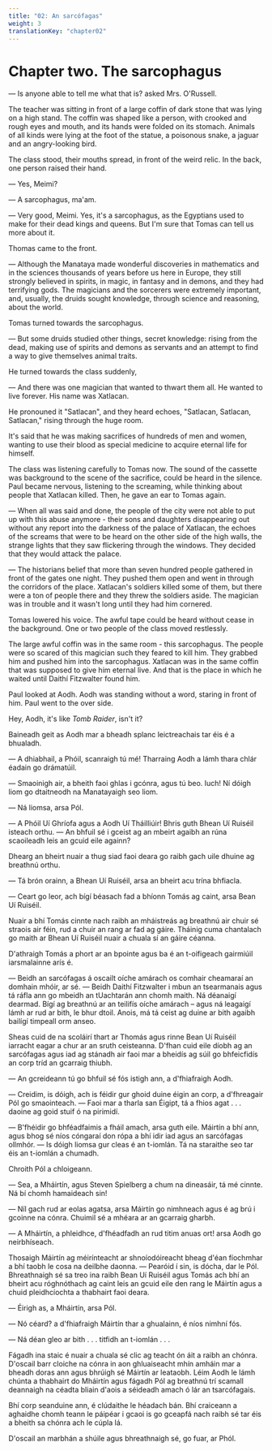 ```yaml
---
title: "02: An sarcófagas"
weight: 3
translationKey: "chapter02"
---
```


# Chapter two. The sarcophagus

— Is anyone able to tell me what that is? asked Mrs. O'Russell.

The teacher was sitting in front of a large coffin of dark stone that was lying on a high stand. The coffin was shaped like a person, with crooked and rough eyes and mouth, and its hands were folded on its stomach. Animals of all kinds were lying at the foot of the statue, a poisonous snake, a jaguar and an angry-looking bird.

The class stood, their mouths spread, in front of the weird relic. In the back, one person raised their hand.

— Yes, Meimi?

— A sarcophagus, ma'am.

— Very good, Meimi. Yes, it's a sarcophagus, as the Egyptians used to make for their dead kings and queens. But I'm sure that Tomas can tell us more about it.

Thomas came to the front.

— Although the Manataya made wonderful discoveries in mathematics and in the sciences thousands of years before us here in Europe, they still strongly believed in spirits, in magic, in fantasy and in demons, and they had terrifying gods. The magicians and the sorcerers were extremely important, and, usually, the druids sought knowledge, through science and reasoning, about the world.

Tomas turned towards the sarcophagus.

— But some druids studied other things, secret knowledge: rising from the dead, making use of spirits and demons as servants and an attempt to find a way to give themselves animal traits.

He turned towards the class suddenly,

— And there was one magician that wanted to thwart them all. He wanted to live forever. His name was Xatlacan.

He pronouned it "Satlacan", and they heard echoes, "Satlacan, Satlacan, Satlacan," rising through the huge room.

It's said that he was making sacrifices of hundreds of men and women, wanting to use their blood as special medicine to acquire eternal life for himself.

The class was listening carefully to Tomas now. The sound of the cassette was background to the scene of the sacrifice, could be heard in the silence. Paul became nervous, listening to the screaming, while thinking about people that Xatlacan killed.   Then, he gave an ear to Tomas again.

— When all was said and done, the people of the city were not able to put up with this abuse anymore - their sons and daughters disappearing out without any report into the darkness of the palace of Xatlacan, the echoes of the screams that were to be heard on the other side of the high walls, the strange lights that they saw flickering through the windows. They decided that they would attack the palace.

— The historians belief that more than seven hundred people gathered in front of the gates one night. They pushed them open and went in through the corridors of the place. Xatlacan's soldiers killed some of them, but there were a ton of people there and they threw the soldiers aside. The magician was in trouble and it wasn't long until they had him cornered.

Tomas lowered his voice. The awful tape could be heard without cease in the background. One or two people of the class moved restlessly.

The large awful coffin was in the same room - this sarcophagus. The people were so scared of this magician such they feared to kill him. They grabbed him and pushed him into the sarcophagus. Xatlacan was in the same coffin that was supposed to give him eternal live.  And that is the place in which he waited until Daithí Fitzwalter found him.

Paul looked at Aodh. Aodh was standing without a word, staring in front of him. Paul went to the over side.

Hey, Aodh, it's like _Tomb Raider_, isn't it?

Baineadh geit as Aodh mar a bheadh splanc leictreachais tar éis é a bhualadh.

— A dhiabhail, a Phóil, scanraigh tú mé! Tharraing Aodh a lámh thara chlár éadain go drámatúil.

— Smaoinigh air, a bheith faoi ghlas i gcónra, agus tú beo. Iuch! Ní dóigh liom go dtaitneodh na Manatayaigh seo liom.

— Ná liomsa, arsa Pól.

— A Phóil Uí Ghríofa agus a Aodh Uí Tháilliúir! Bhris guth Bhean Uí Ruiséil isteach orthu. — An bhfuil sé i gceist ag an mbeirt agaibh an rúna scaoileadh leis an gcuid eile againn?

Dhearg an bheirt nuair a thug siad faoi deara go raibh gach uile dhuine ag breathnú orthu.

— Tá brón orainn, a Bhean Uí Ruiséil, arsa an bheirt acu trína bhfiacla.

— Ceart go leor, ach bígí béasach fad a bhíonn Tomás ag caint, arsa Bean Uí Ruiséil.

Nuair a bhí Tomás cinnte nach raibh an mháistreás ag breathnú air chuir sé straois air féin, rud a chuir an rang ar fad ag gáire. Tháinig cuma chantalach go maith ar Bhean Uí Ruiséil nuair a chuala sí an gáire céanna.

D'athraigh Tomás a phort ar an bpointe agus ba é an t-oifigeach gairmiúil iarsmalainne arís é.

— Beidh an sarcófagas á oscailt oíche amárach os comhair cheamaraí an domhain mhóir, ar sé. — Beidh Daithí Fitzwalter i mbun an tsearmanais agus tá ráfla ann go mbeidh an tUachtarán ann chomh maith. Ná déanaigí dearmad. Bígí ag breathnú ar an teilifís oíche amárach – agus ná leagaigí lámh ar rud ar bith, le bhur dtoil. Anois, má tá ceist ag duine ar bith agaibh bailígí timpeall orm anseo.

Sheas cuid de na scoláirí thart ar Thomás agus rinne Bean Uí Ruiséil iarracht eagar a chur ar an sruth ceisteanna. D'fhan cuid eile díobh ag an sarcófagas agus iad ag stánadh air faoi mar a bheidís ag súil go bhfeicfidís an corp tríd an gcarraig thiubh.

— An gcreideann tú go bhfuil sé fós istigh ann, a d'fhiafraigh Aodh.

— Creidim, is dóigh, ach is féidir gur ghoid duine éigin an corp, a d'fhreagair Pól go smaointeach. — Faoi mar a tharla san Éigipt, tá a fhios agat . . . daoine ag goid stuif ó na pirimidí.

— B'fhéidir go bhféadfaimis a fháil amach, arsa guth eile. Máirtín a bhí ann, agus bhog sé níos cóngaraí don rópa a bhí idir iad agus an sarcófagas ollmhór. — Is dóigh liomsa gur cleas é an t-iomlán. Tá na staraithe seo tar éis an t-iomlán a chumadh.

Chroith Pól a chloigeann.

— Sea, a Mháirtín, agus Steven Spielberg a chum na dineasáir, tá mé cinnte. Ná bí chomh hamaideach sin!

— Níl gach rud ar eolas agatsa, arsa Máirtín go nimhneach agus é ag brú i gcoinne na cónra. Chuimil sé a mhéara ar an gcarraig gharbh.

— A Mháirtín, a phleidhce, d'fhéadfadh an rud titim anuas ort! arsa Aodh go neirbhíseach.

Thosaigh Máirtín ag méirínteacht ar shnoíodóireacht bheag d'éan fíochmhar a bhí taobh le cosa na deilbhe daonna. — Pearóid í sin, is dócha, dar le Pól. Bhreathnaigh sé sa treo ina raibh Bean Uí Ruiséil agus Tomás ach bhí an bheirt acu róghnóthach ag caint leis an gcuid eile den rang le Máirtín agus a chuid pleidhcíochta a thabhairt faoi deara.

— Éirigh as, a Mháirtín, arsa Pól.

— Nó céard? a d'fhiafraigh Máirtín thar a ghualainn, é níos nimhní fós.

— Ná déan gleo ar bith . . . titfidh an t-iomlán . . .

Fágadh ina staic é nuair a chuala sé clic ag teacht ón áit a raibh an chónra. D'oscail barr cloiche na cónra in aon ghluaiseacht mhín amháin mar a bheadh doras ann agus bhrúigh sé Máirtín ar leataobh. Léim Aodh le lámh chúnta a thabhairt do Mháirtín agus fágadh Pól ag breathnú trí scamall deannaigh na céadta bliain d'aois a séideadh amach ó lár an tsarcófagais.

Bhí corp seanduine ann, é clúdaithe le héadach bán. Bhí craiceann a aghaidhe chomh teann le páipéar i gcaoi is go gceapfá nach raibh sé tar éis a bheith sa chónra ach le cúpla lá.

D'oscail an marbhán a shúile agus bhreathnaigh sé, go fuar, ar Phól.
